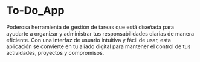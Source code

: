 # To-Do_App
Poderosa herramienta de gestión de tareas que está diseñada para ayudarte a organizar y administrar tus responsabilidades diarias de manera eficiente. Con una interfaz de usuario intuitiva y fácil de usar, esta aplicación se convierte en tu aliado digital para mantener el control de tus actividades, proyectos y compromisos.
